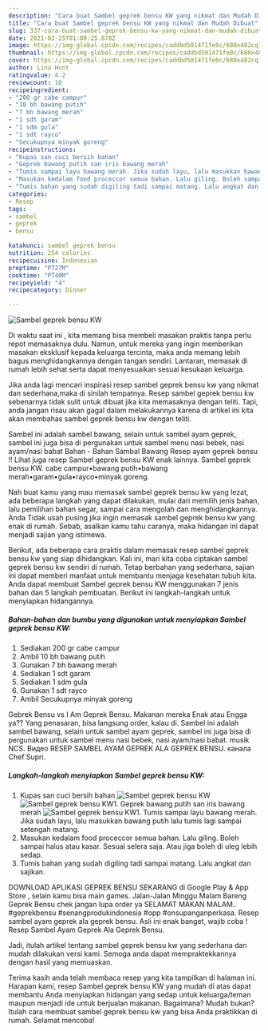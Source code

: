 ```yaml
---
description: "Cara buat Sambel geprek bensu KW yang nikmat dan Mudah Dibuat"
title: "Cara buat Sambel geprek bensu KW yang nikmat dan Mudah Dibuat"
slug: 337-cara-buat-sambel-geprek-bensu-kw-yang-nikmat-dan-mudah-dibuat
date: 2021-02-25T01:00:25.870Z
image: https://img-global.cpcdn.com/recipes/caddbd501471fe0c/680x482cq70/sambel-geprek-bensu-kw-foto-resep-utama.jpg
thumbnail: https://img-global.cpcdn.com/recipes/caddbd501471fe0c/680x482cq70/sambel-geprek-bensu-kw-foto-resep-utama.jpg
cover: https://img-global.cpcdn.com/recipes/caddbd501471fe0c/680x482cq70/sambel-geprek-bensu-kw-foto-resep-utama.jpg
author: Lina Hunt
ratingvalue: 4.2
reviewcount: 10
recipeingredient:
- "200 gr cabe campur"
- "10 bh bawang putih"
- "7 bh bawang merah"
- "1 sdt garam"
- "1 sdm gula"
- "1 sdt rayco"
- "Secukupnya minyak goreng"
recipeinstructions:
- "Kupas san cuci bersih bahan"
- "Geprek bawang putih san iris bawang merah"
- "Tumis sampai layu bawang merah. Jika sudah layu, lalu masukkan bawang putih lalu tumis lagi sampai setengah matang."
- "Masukan kedalam food proceccor semua bahan. Lalu giling. Boleh sampai halus atau kasar. Sesuai selera saja. Atau jiga boleh di uleg lebih sedap."
- "Tumis bahan yang sudah digiling tadi sampai matang. Lalu angkat dan sajikan."
categories:
- Resep
tags:
- sambel
- geprek
- bensu

katakunci: sambel geprek bensu 
nutrition: 254 calories
recipecuisine: Indonesian
preptime: "PT27M"
cooktime: "PT40M"
recipeyield: "4"
recipecategory: Dinner

---
```



![Sambel geprek bensu KW](https://img-global.cpcdn.com/recipes/caddbd501471fe0c/680x482cq70/sambel-geprek-bensu-kw-foto-resep-utama.jpg)

Di waktu  saat ini , kita memang bisa membeli masakan praktis tanpa perlu repot memasaknya dulu. Namun, untuk mereka yang ingin memberikan masakan eksklusif kepada keluarga tercinta, maka anda memang lebih bagus menghidangkannya dengan tangan sendiri. Lantaran, memasak di rumah lebih sehat serta dapat menyesuaikan sesuai kesukaan keluarga.

Jika anda lagi mencari inspirasi resep sambel geprek bensu kw yang nikmat dan sederhana,maka di sinilah tempatnya. Resep sambel geprek bensu kw  sebenarnya tidak sulit untuk dibuat jika kita memasaknya dengan teliti. Tapi, anda jangan risau akan gagal dalam melakukannya 
karena di artikel ini kita akan membahas sambel geprek bensu kw dengan teliti.  

Sambel ini adalah sambel bawang, selain untuk sambel ayam geprek, sambel ini juga bisa di pergunakan untuk sambel menu nasi bebek, nasi ayam/nasi babat Bahan - Bahan Sambal Bawang Resep ayam geprek bensu !! Lihat juga resep Sambel geprek bensu KW enak lainnya. Sambel geprek bensu KW. cabe campur•bawang putih•bawang merah•garam•gula•rayco•minyak goreng.

Nah buat kamu yang mau memasak sambel geprek bensu kw yang lezat, ada beberapa langkah yang dapat dilakukan, mulai dari memilih jenis bahan, lalu pemilihan bahan segar, sampai cara mengolah dan menghidangkannya. Anda Tidak usah pusing jika ingin memasak sambel geprek bensu kw yang enak di rumah. Sebab, asalkan kamu  tahu caranya, maka hidangan ini dapat menjadi sajian yang istimewa.

Berikut, ada beberapa cara praktis  dalam memasak resep sambel geprek bensu kw yang siap dihidangkan. Kali ini, mari kita coba ciptakan sambel geprek bensu kw sendiri di rumah. Tetap berbahan yang sederhana, sajian ini dapat memberi manfaat untuk membantu menjaga kesehatan tubuh kita. Anda dapat membuat Sambel geprek bensu KW menggunakan 7 jenis bahan dan 5 langkah pembuatan. Berikut ini langkah-langkah untuk menyiapkan hidangannya.

<!--inarticleads1-->

##### Bahan-bahan dan bumbu yang digunakan untuk menyiapkan Sambel geprek bensu KW:

1. Sediakan 200 gr cabe campur
1. Ambil 10 bh bawang putih
1. Gunakan 7 bh bawang merah
1. Sediakan 1 sdt garam
1. Sediakan 1 sdm gula
1. Gunakan 1 sdt rayco
1. Ambil Secukupnya minyak goreng


Gebrek Bensu vs I Am Geprek Bensu. Makanan mereka Enak atau Engga ya?? Yang penasaran, bisa langsung order, kalau di. Sambel ini adalah sambel bawang, selain untuk sambel ayam geprek, sambel ini juga bisa di pergunakan untuk sambel menu nasi bebek, nasi ayam/nasi babat. musik NCS. Видео RESEP SAMBEL AYAM GEPREK ALA GEPREK BENSU. канала Chef Supri. 

<!--inarticleads2-->

##### Langkah-langkah menyiapkan Sambel geprek bensu KW:

1. Kupas san cuci bersih bahan
<img src="https://img-global.cpcdn.com/steps/b8735a940b9884a7/160x128cq70/sambel-geprek-bensu-kw-langkah-memasak-1-foto.jpg" alt="Sambel geprek bensu KW"><img src="https://img-global.cpcdn.com/steps/f1e64a4cc6119a36/160x128cq70/sambel-geprek-bensu-kw-langkah-memasak-1-foto.jpg" alt="Sambel geprek bensu KW">1. Geprek bawang putih san iris bawang merah
<img src="https://img-global.cpcdn.com/steps/d4ce646e4ddbc211/160x128cq70/sambel-geprek-bensu-kw-langkah-memasak-2-foto.jpg" alt="Sambel geprek bensu KW">1. Tumis sampai layu bawang merah. Jika sudah layu, lalu masukkan bawang putih lalu tumis lagi sampai setengah matang.
1. Masukan kedalam food proceccor semua bahan. Lalu giling. Boleh sampai halus atau kasar. Sesuai selera saja. Atau jiga boleh di uleg lebih sedap.
1. Tumis bahan yang sudah digiling tadi sampai matang. Lalu angkat dan sajikan.


DOWNLOAD APLIKASI GEPREK BENSU SEKARANG di Google Play &amp; App Store , selain kamu bisa main games. Jalan-Jalan Minggu Malam Bareng Geprek Bensu chek jangan lupa order ya SELAMAT MAKAN MALAM.. #geprekbensu #senangprodukindonesia #opp #onsupanganperkasa. Resep sambel ayam geprek ala geprek bensu. Asli ini enak banget, wajib coba ! Resep Sambel Ayam Geprek Ala Geprek Bensu. 

Jadi, itulah artikel tentang  sambel geprek bensu kw  yang sederhana dan mudah dilakukan versi kami. Semoga anda dapat mempraktekkannya dengan hasil yang memuaskan. 

Terima kasih anda telah membaca resep yang kita tampilkan di halaman ini. Harapan kami, resep  Sambel geprek bensu KW yang mudah di atas dapat membantu Anda menyiapkan hidangan yang sedap untuk keluarga/teman maupun menjadi ide untuk berjualan makanan. Bagaimana? Mudah bukan? Itulah cara membuat sambel geprek bensu kw yang bisa Anda praktikkan di rumah. Selamat mencoba!

